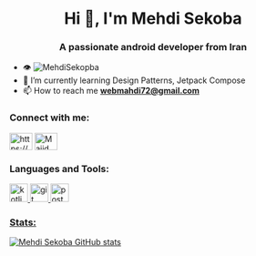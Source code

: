<h1 align="center">Hi 👋, I'm Mehdi Sekoba</h1>
<h3 align="center">A passionate android developer from Iran</h3>

- 👁 <img src="https://komarev.com/ghpvc/?username=majidarabi&label=Profile%20views&color=0e75b6&style=flat" alt="MehdiSekopba" />
- 🌱 I’m currently learning Design Patterns, Jetpack Compose
- 📫 How to reach me **webmahdi72@gmail.com**

<h3 align="left">Connect with me:</h3>
<p align="left">
<a href="https://linkedin.com/in/mehdi-sekoba/" target="blank"><img align="center" src="https://raw.githubusercontent.com/rahuldkjain/github-profile-readme-generator/master/src/images/icons/Social/linked-in-alt.svg" alt="https://www.linkedin.com/in/mehdisekoba/" height="30" width="40" /></a>
<a href="https://instagram.com/mehdi_sekoba" target="blank"><img align="center" src="https://raw.githubusercontent.com/rahuldkjain/github-profile-readme-generator/master/src/images/icons/Social/instagram.svg" alt="Majid Arabi" height="30" width="40" /></a>
</p>

<h3 align="left">Languages and Tools:</h3>
<p align="left">
<a href="https://kotlinlang.org" target="_blank" rel="noreferrer">
<img src="https://www.vectorlogo.zone/logos/kotlinlang/kotlinlang-icon.svg" alt="kotlin" width="32" height="32"/> 
</a>
<a href="https://git-scm.com/" target="_blank" rel="noreferrer">
<img src="https://www.vectorlogo.zone/logos/git-scm/git-scm-icon.svg" alt="git" width="32" height="32"/> 
</a>
<a href="https://postman.com" target="_blank" rel="noreferrer">
<img src="https://www.vectorlogo.zone/logos/getpostman/getpostman-icon.svg" alt="postman" width="32" height="32"/> 
</p>
<h3 align="left">Stats:</h3>

![Mehdi Sekoba GitHub stats](https://github-readme-stats.vercel.app/api?username=MehdiSekoba&hide=contribs,prs)
